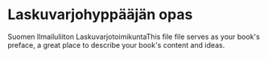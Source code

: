 Laskuvarjohyppääjän opas
=======

Suomen Ilmailuliiton LaskuvarjotoimikuntaThis file file serves as your book's preface, a great place to describe your book's content and ideas.

